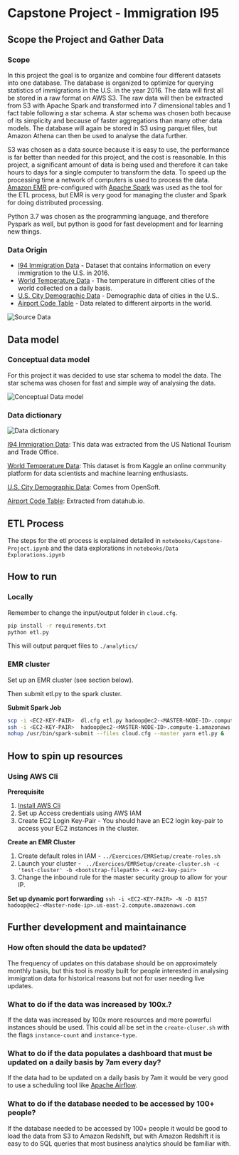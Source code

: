 # Capstone Project - Immigration I95

## Scope the Project and Gather Data

### Scope
In this project the goal is to organize and combine four different datasets into one database. The database is organized to optimize for querying statistics of immigrations in the U.S. in the year 2016. The data will first all be stored in a raw format on AWS S3. The raw data will then be extracted from S3 with Apache Spark and transformed into 7 dimensional tables and 1 fact table following a star schema. A star schema was chosen both because of its simplicity and because of faster aggregations than many other data models. The database will again be stored in S3 using parquet files, but Amazon Athena can then be used to analyse the data further.

S3 was chosen as a data source because it is easy to use, the performance is far better than needed for this project, and the cost is reasonable. In this project, a significant amount of data is being used and therefore it can take hours to days for a single computer to transform the data. To speed up the processing time a network of computers is used to process the data. [Amazon EMR](https://aws.amazon.com/emr/) pre-configured with [Apache Spark](https://spark.apache.org/) was used as the tool for the ETL process, but EMR is very good for managing the cluster and Spark for doing distributed processing.

Python 3.7 was chosen as the programming language, and therefore Pyspark as well, but python is good for fast development and for learning new things.

### Data Origin
- [I94 Immigration Data](https://www.trade.gov/national-travel-and-tourism-office) - Dataset that contains information on every immigration to the U.S. in 2016.
- [World Temperature Data](https://www.kaggle.com/datasets/berkeleyearth/climate-change-earth-surface-temperature-data?resource=download) - The temperature in different cities of the world collected on a daily basis.
- [U.S. City Demographic Data](https://public.opendatasoft.com/explore/dataset/us-cities-demographics/export/) - Demographic data of cities in the U.S..
- [Airport Code Table](https://datahub.io/core/airport-codes#data) - Data related to different airports in the world.

![Source Data](./assets/udacity-data-sources.png "Source Data")

## Data model
### Conceptual data model

For this project it was decided to use star schema to model the data. The star schema was chosen for fast and simple way of analysing the data.

![Conceptual Data model](./assets/udacity-star-schema.png "Conceptual Data Model")

### Data dictionary
![Data dictionary](./assets/udacity-data-dictionary.png "Data dictionary") 

[I94 Immigration Data](https://www.trade.gov/national-travel-and-tourism-office): This data was extracted from the US National Tourism and Trade Office.

[World Temperature Data](https://www.kaggle.com/berkeleyearth/climate-change-earth-surface-temperature-data): This dataset is from Kaggle an online community platform for data scientists and machine learning enthusiasts.

[U.S. City Demographic Data](https://public.opendatasoft.com/explore/dataset/us-cities-demographics/export/): Comes from OpenSoft.

[Airport Code Table](https://datahub.io/core/airport-codes#data): Extracted from datahub.io.

## ETL Process
The steps for the etl process is explained detailed in `notebooks/Capstone-Project.ipynb` and the data explorations in `notebooks/Data Explorations.ipynb`

## How to run
### Locally
Remember to change the input/output folder in `cloud.cfg`.
```bash
pip install -r requirements.txt
python etl.py
```
This will output parquet files to `./analytics/`


### EMR cluster
Set up an EMR cluster (see section below).

Then submit etl.py to the spark cluster.

**Submit Spark Job**
```bash
scp -i <EC2-KEY-PAIR>  dl.cfg etl.py hadoop@ec2-<MASTER-NODE-ID>.compute-1.amazonaws.com:/home/hadoop/
ssh -i <EC2-KEY-PAIR>  hadoop@ec2-<MASTER-NODE-ID>.compute-1.amazonaws.com
nohup /usr/bin/spark-submit --files cloud.cfg --master yarn etl.py &
```

## How to spin up resources
### Using AWS Cli
**Prerequisite**
1. [Install AWS Cli](https://docs.aws.amazon.com/cli/latest/userguide/install-cliv2.html)
2. Set up Access credentials using AWS IAM
3. Create EC2 Login Key-Pair - You should have an EC2 login key-pair to access your EC2 instances in the cluster.

**Create an EMR Cluster**
1. Create default roles in IAM - `../Exercices/EMRSetup/create-roles.sh`
2. Launch your cluster - ` ../Exercices/EMRSetup/create-cluster.sh -c 'test-cluster' -b <bootstrap-filepath> -k <ec2-key-pair>`
3. Change the inbound rule for the master security group to allow for your IP.

**Set up dynamic port forwarding**
`ssh -i <EC2-KEY-PAIR> -N -D 8157 hadoop@ec2-<Master-node-ip>.us-east-2.compute.amazonaws.com`


## Further development and maintainance
### How often should the data be updated?
The frequency of updates on this database should be on approximately monthly basis, but this tool is mostly built for people interested in analysing immigration data for historical reasons but not for user needing live updates.

### What to do if the data was increased by 100x.?
If the data was increased by 100x more resources and more powerful instances should be used. This could all be set in the `create-cluser.sh` with the flags `instance-count` and `instance-type`.

### What to do if the data populates a dashboard that must be updated on a daily basis by 7am every day?
If the data had to be updated on a daily basis by 7am it would be very good to use a scheduling tool like [Apache Airflow](https://airflow.apache.org/).

### What to do if the database needed to be accessed by 100+ people?
If the database needed to be accessed by 100+ people it would be good to load the data from S3 to Amazon Redshift, but with Amazon Redshift it is easy to do SQL queries that most business analytics should be familiar with.